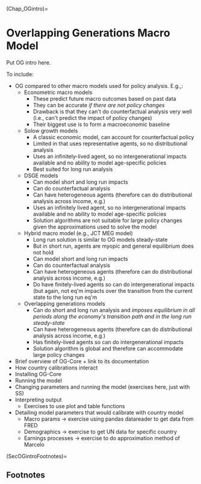 (Chap_OGintro)=
# Overlapping Generations Macro Model

Put OG intro here.

To include:
* OG compared to other macro models used for policy analysis. E.g.,:
  * Econometric macro models
    * These predict future macro outcomes based on past data
    * They can be accurate *if there are not policy changes*
    * Drawback is that they can't do counterfactual analysis very well (i.e., can't predict the impact of policy changes)
    * Their biggest use is to form a macroeconomic baseline
  * Solow growth models
    * A classic economic model, can account for counterfactual policy
    * Limited in that uses representative agents, so no distributional analysis
    * Uses an infinitely-lived agent, so no intergenerational impacts available and no ability to model age-specific policies
    * Best suited for long run analysis
  * DSGE models
    * Can model short and long run impacts
    * Can do counterfactual analysis
    * Can have heterogeneous agents (therefore can do distributional analysis across income, e.g.)
    * Uses an infinitely lived agent, so no intergenerational impacts available and no ability to model age-specific policies
    * Solution algorithms are not suitable for large policy changes given the approximations used to solve the model
  * Hybrid macro model (e.g., JCT MEG model)
    * Long run solution is similar to OG models steady-state
    * But in short run, agents are myopic and general equilibrium does not hold
    * Can model short and long run impacts
    * Can do counterfactual analysis
    * Can have heterogeneous agents (therefore can do distributional analysis across income, e.g.)
    * Do have finitely-lived agents so can do intergenerational impacts (but again, not eq'm impacts over the transition from the current state to the long run eq'm
  * Overlapping generations models
    * Can do short and long run analysis and *imposes equilibrium in all periods along the economy's transition path and in the long run steady-state*
    * Can have heterogeneous agents (therefore can do distributional analysis across income, e.g.)
    * Has finitely-lived agents so can do intergenerational impacts
    * Solution algorithm is global and therefore can accommodate large policy changes
* Brief overview of OG-Core + link to its documentation
* How country calibrations interact
* Installing OG-Core
* Running the model
* Changing parameters and running the model (exercises here, just with SS)
* Interpreting output
  * Exercises to use plot and table functions
* Detailing model parameters that would calibrate with country model
  * Macro params -> exercise using pandas datareader to get data from FRED
  * Demographics -> exercise to get UN data for specific country
  * Earnings processes -> exercise to do approximation method of Marcelo


(SecOGintroFootnotes)=
## Footnotes

<!-- [^citation_note]: See {cite}`AuerbachEtAl:1981,AuerbachEtAl:1983`, {cite}`AuerbachKotlikoff:1983a,AuerbachKotlikoff:1983b,AuerbachKotlikoff:1983c`, and {cite}`AuerbachKotlikoff:1985`. -->
